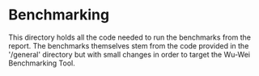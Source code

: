 # Benchmarking

This directory holds all the code needed to run the benchmarks from the report. The benchmarks themselves stem from the 
code provided in the '/general' directory but with small changes in order to target the Wu-Wei Benchmarking Tool.

